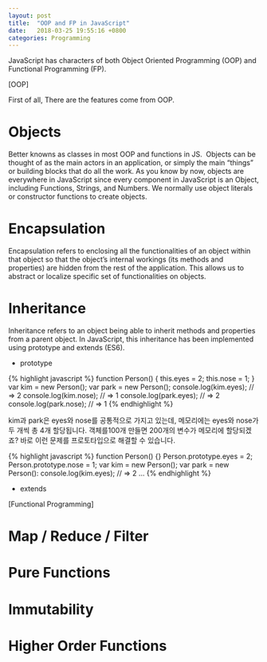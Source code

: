 ```yaml
---
layout: post
title:  "OOP and FP in JavaScript"
date:   2018-03-25 19:55:16 +0800
categories: Programming
---
```


JavaScript has characters of both Object Oriented Programming (OOP) and Functional Programming (FP).


[OOP]

First of all, There are the features come from OOP.

# Objects
Better knowns as classes in most OOP and functions in JS.
 Objects can be thought of as the main actors in an application, or simply the main “things” or building blocks that do all the work.
As you know by now, objects are everywhere in JavaScript since every component in JavaScript is an Object, including Functions, Strings, and Numbers.
We normally use object literals or constructor functions to create objects.




# Encapsulation
Encapsulation refers to enclosing all the functionalities of an object within that object so that the object’s internal workings (its methods and properties) are hidden from the rest of the application. This allows us to abstract or localize specific set of functionalities on objects.




# Inheritance
Inheritance refers to an object being able to inherit methods and properties from a parent object.
In JavaScript, this inheritance has been implemented using prototype and extends (ES6).



- prototype

{% highlight javascript %}
function Person() {
  this.eyes = 2;
  this.nose = 1;
}
var kim  = new Person();
var park = new Person();
console.log(kim.eyes);  // => 2
console.log(kim.nose);  // => 1
console.log(park.eyes); // => 2
console.log(park.nose); // => 1
{% endhighlight %}

kim과 park은 eyes와 nose를 공통적으로 가지고 있는데, 메모리에는 eyes와 nose가 두 개씩 총 4개 할당됩니다. 객체를100개 만들면 200개의 변수가 메모리에 할당되겠죠?
바로 이런 문제를 프로토타입으로 해결할 수 있습니다.

{% highlight javascript %}
function Person() {}
Person.prototype.eyes = 2;
Person.prototype.nose = 1;
var kim  = new Person();
var park = new Person():
console.log(kim.eyes); // => 2
...
{% endhighlight %}



- extends







[Functional Programming]

# Map / Reduce / Filter

# Pure Functions


# Immutability


# Higher Order Functions
